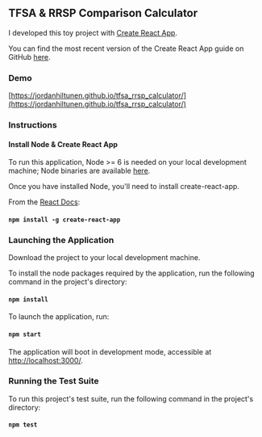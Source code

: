 ## TFSA & RRSP Comparison Calculator

I developed this toy project with [Create React App](https://github.com/facebookincubator/create-react-app).

You can find the most recent version of the Create React App guide on GitHub [here](https://github.com/facebookincubator/create-react-app/blob/master/packages/react-scripts/template/README.md).

### Demo
[https://jordanhiltunen.github.io/tfsa_rrsp_calculator/](https://jordanhiltunen.github.io/tfsa_rrsp_calculator/)

### Instructions

#### Install Node & Create React App

To run this application, Node >= 6 is needed on your local development machine;
Node binaries are available [here](https://nodejs.org/en/download/).

Once you have installed Node, you'll need to install create-react-app.

From the [React Docs](https://reactjs.org/docs/add-react-to-a-new-app.html):

#### `npm install -g create-react-app`

### Launching the Application

Download the project to your local development machine.
 
To install the node packages required by the application, run the following command in the project's directory:

#### `npm install` 
 
To launch the application, run:

#### `npm start`

The application will boot in development mode, accessible at [http://localhost:3000/](http://localhost:3000/). 

### Running the Test Suite

To run this project's test suite, run the following command in the project's directory:

#### `npm test`


